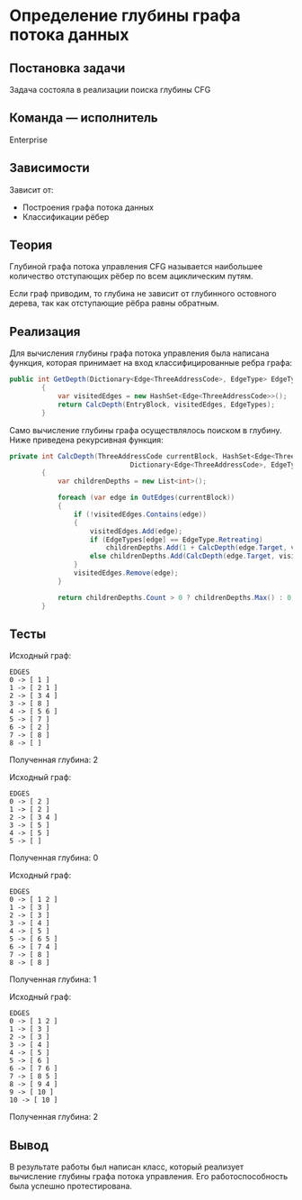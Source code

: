 # Определение глубины графа потока данных

## Постановка задачи
Задача состояла в реализации поиска глубины CFG

## Команда — исполнитель
Enterprise

## Зависимости
Зависит от: 
- Построения графа потока данных 
- Классификации рёбер

## Теория
Глубиной графа потока управления CFG называется наибольшее количество отступающих рёбер по всем ациклическим путям.

Если граф приводим, то глубина не зависит от глубинного остовного дерева, так как отступающие рёбра равны обратным. 

## Реализация
Для вычисления глубины графа потока управления была написана функция, которая принимает на вход классифицированные ребра графа:
```csharp
public int GetDepth(Dictionary<Edge<ThreeAddressCode>, EdgeType> EdgeTypes)
        {
            var visitedEdges = new HashSet<Edge<ThreeAddressCode>>();
            return CalcDepth(EntryBlock, visitedEdges, EdgeTypes);
        }
```
Само вычисление глубины графа осуществлялось поиском в глубину. Ниже приведена рекурсивная функция:
```csharp
private int CalcDepth(ThreeAddressCode currentBlock, HashSet<Edge<ThreeAddressCode>> visitedEdges, 
                              Dictionary<Edge<ThreeAddressCode>, EdgeType> EdgeTypes)
        {
            var childrenDepths = new List<int>();

            foreach (var edge in OutEdges(currentBlock))
            {
                if (!visitedEdges.Contains(edge))
                {
                    visitedEdges.Add(edge);
                    if (EdgeTypes[edge] == EdgeType.Retreating)
                        childrenDepths.Add(1 + CalcDepth(edge.Target, visitedEdges, EdgeTypes));
                    else childrenDepths.Add(CalcDepth(edge.Target, visitedEdges, EdgeTypes));
                }
                visitedEdges.Remove(edge);
            }

            return childrenDepths.Count > 0 ? childrenDepths.Max() : 0;
        }
```
## Тесты

Исходный граф:
```
EDGES
0 -> [ 1 ]
1 -> [ 2 1 ]
2 -> [ 3 4 ]
3 -> [ 8 ]
4 -> [ 5 6 ]
5 -> [ 7 ]
6 -> [ 2 ]
7 -> [ 8 ]
8 -> [ ]
```
Полученная глубина: 2

Исходный граф:
```
EDGES
0 -> [ 2 ]
1 -> [ 2 ]
2 -> [ 3 4 ]
3 -> [ 5 ]
4 -> [ 5 ]
5 -> [ ]
```
Полученная глубина: 0

Исходный граф:
```
EDGES
0 -> [ 1 2 ]
1 -> [ 3 ]
2 -> [ 3 ]
3 -> [ 4 ]
4 -> [ 5 ]
5 -> [ 6 5 ]
6 -> [ 7 4 ]
7 -> [ 8 ]
8 -> [ 8 ]
```
Полученная глубина: 1

Исходный граф:
```
EDGES
0 -> [ 1 2 ]
1 -> [ 3 ]
2 -> [ 3 ]
3 -> [ 4 ]
4 -> [ 5 ]
5 -> [ 6 ]
6 -> [ 7 6 ]
7 -> [ 8 5 ]
8 -> [ 9 4 ]
9 -> [ 10 ]
10 -> [ 10 ]
```
Полученная глубина: 2

## Вывод
В результате работы был написан класс, который реализует вычисление глубины графа потока управления. Его работоспособность была успешно протестирована.
